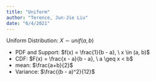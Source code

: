 ```yaml
---
title: "Uniform"
author: "Terence, Jun-Jie Liu"
date: "6/4/2021"
---
```


$\text{Uniform Distribution: } X \sim unif(a, b)$

* PDF and Support: $f(x) = \frac{1}{b - a}, \ x \in (a, b)$
* CDF: $F(x) = \frac{x - a}{b - a}, \   a \geq x < b$
* mean: $\frac{a+b}{2}$
* Variance: $\frac{(b - a)^2}{12}$